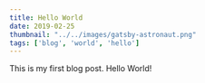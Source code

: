 ```yaml
---
title: Hello World
date: 2019-02-25
thumbnail: "../../images/gatsby-astronaut.png"
tags: ['blog', 'world', 'hello']
---
```


This is my first blog post. Hello World!

